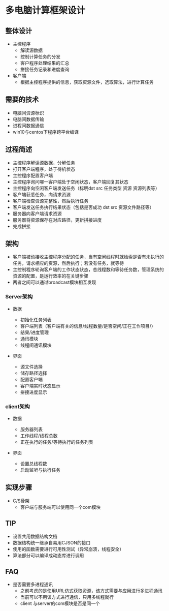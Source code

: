 # 多电脑计算框架设计


## 整体设计

- 主控程序
  - 解读源数据
  - 控制计算任务的分发
  - 客户程序处理结果的汇总
  - 拼接任务记录和进度查询
- 客户端
  - 根据主控程序提供的信息，获取资源文件，选取算法，进行计算任务


## 需要的技术
- 电脑间资源标识
- 电脑间数据传输
- 进程间数据通信
- win10与centos下程序跨平台编译


## 过程简述
- 主控程序解读源数据，分解任务
- 打开客户端程序，处于待机状态
- 主控程序配置客户端
- 主控程序询问哪一客户端处于空闲状态，客户端回复其状态
- 主控程序向空闲客户端发送任务（标明dst src 任务类型 资源 资源列表等）
- 客户端获悉任务，向请求资源
- 客户端检查资源完整性，然后执行任务
- 客户端发送任务执行结果状态（包括是否成功 dst src 资源文件路径等）
- 服务器向客户端请求资源
- 服务器将资源保存在对应路径，更新拼接进度
- 完成拼接

## 架构
- 客户端被动接收主控程序分配的任务，当有空闲线程时就检索是否有未执行的任务，请求相应的资源，然后执行；若没有任务，就等待
- 主控制程序轮询客户端的工作状态状态，总线程数和等待任务数，管理系统的资源的配置，是运行效率的在关键步骤
- 两者之间可以通过broadcast模块相互发现

### Server架构

- 数据
  - 初始化任务列表
  - 客户端列表（客户端有关的信息/线程数量/是否空闲/正在工作项目/）
  - 结果/进度管理
  - 通讯模块
  - 线程间通讯模块

- 界面
  - 源文件选择
  - 储存路径选择
  - 配置客户端
  - 客户端实时状态显示
  - 拼接进度显示


### client架构


- 数据
  - 服务器列表
  - 工作线程/线程总数
  - 正在执行的任务/等待执行的任务列表

- 界面
  - 设置总线程数
  - 启动监听与执行任务


## 实现步骤
- C/S骨架
  - 客户端与服务端可以使用同一个com模块

## TIP
- 设置共用数据结构文档
- 数据结构统一继承自易用CJSON的接口
- 使用的函数需要进行可用性测试（异常崩溃，线程安全）
- 算法部分可以编译成动态库进行调用


## FAQ
- 是否需要多进程通讯
  - 之前考虑的是使用URL仿式获取资源，该方式需要与应用进行多进程通讯
  - 当前可以不用该方式进行通信，只用多线程就行
  - client 与server的com模块是否是同一个
